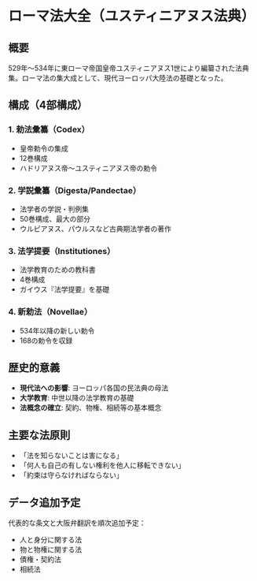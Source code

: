 # ローマ法大全（ユスティニアヌス法典）

## 概要
529年〜534年に東ローマ帝国皇帝ユスティニアヌス1世により編纂された法典集。ローマ法の集大成として、現代ヨーロッパ大陸法の基礎となった。

## 構成（4部構成）

### 1. 勅法彙纂（Codex）
- 皇帝勅令の集成
- 12巻構成
- ハドリアヌス帝〜ユスティニアヌス帝の勅令

### 2. 学説彙纂（Digesta/Pandectae）
- 法学者の学説・判例集
- 50巻構成、最大の部分
- ウルピアヌス、パウルスなど古典期法学者の著作

### 3. 法学提要（Institutiones）
- 法学教育のための教科書
- 4巻構成
- ガイウス『法学提要』を基礎

### 4. 新勅法（Novellae）
- 534年以降の新しい勅令
- 168の勅令を収録

## 歴史的意義
- **現代法への影響**: ヨーロッパ各国の民法典の母法
- **大学教育**: 中世以降の法学教育の基礎
- **法概念の確立**: 契約、物権、相続等の基本概念

## 主要な法原則
- 「法を知らないことは害になる」
- 「何人も自己の有しない権利を他人に移転できない」
- 「約束は守らなければならない」

## データ追加予定
代表的な条文と大阪弁翻訳を順次追加予定：
- 人と身分に関する法
- 物と物権に関する法
- 債権・契約法
- 相続法